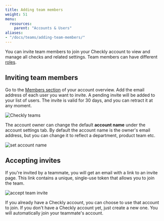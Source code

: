 ```yaml
---
title: Adding team members
weight: 51
menu:
  resources:
    parent: "Accounts & Users"
aliases:
- "/docs/teams/adding-team-members/"
---
```


You can invite team members to join your Checkly account to view and manage all checks and related settings.
Team members can have different [roles](/docs/accounts-and-users/).

## Inviting team members

Go to the [Members section](https://app.checklyhq.com/settings/account/members) of your account overview. Add the email address of each user you want to invite. A pending invite will be added to your list of users. The invite is valid for 30 days, and you can retract it at any moment.

![Checkly teams](/docs/images/teams/team.png)

The account owner can change the default **account name** under the account settings tab. By default the account name is the
owner's email address, but you can change it to reflect a department, product team etc.

![set account name](/docs/images/teams/account_name.png)

## Accepting invites

If you're invited by a teammate, you will get an email with a link to an invite page. This link contains a unique, single-use
token that allows you to join the team.

![accept team invite](/docs/images/teams/mail.png)

If you already have a Checkly account, you can choose to use that account to join. If you don't have a Checkly account yet,
just create a new one. You will automatically join your teammate's account.
